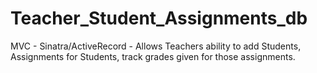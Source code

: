 # Teacher_Student_Assignments_db
MVC - Sinatra/ActiveRecord - Allows Teachers ability to add Students, Assignments for Students, track grades given for those assignments.
